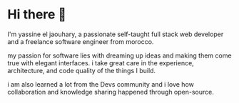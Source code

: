 <h1>Hi there 👋</h1>


<p>I'm yassine el jaouhary, a passionate self-taught full stack web developer and a freelance software engineer from morocco.

my passion for software lies with dreaming up ideas and making them come true with elegant interfaces.
i take great care in the experience, architecture, and code quality of the things I build.</p>

i am also learned a lot from the Devs community and i love how collaboration and knowledge sharing happened through open-source.

<!---
Yassine-Eljaouhary36/Yassine-Eljaouhary36 is a ✨ special ✨ repository because its `README.md` (this file) appears on your GitHub profile.
You can click the Preview link to take a look at your changes.
--->
